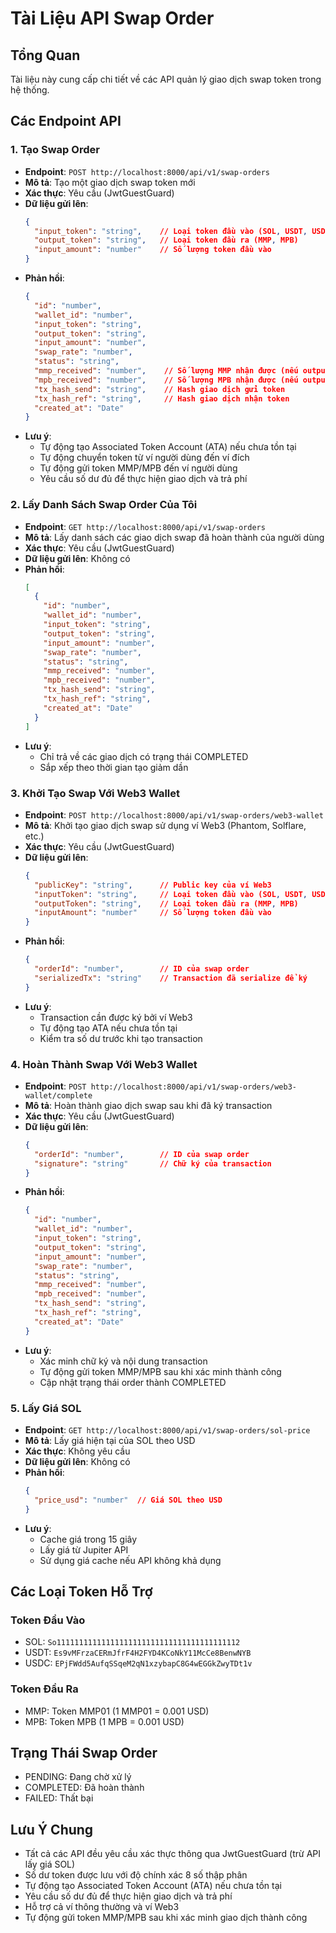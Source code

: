 # Tài Liệu API Swap Order

## Tổng Quan
Tài liệu này cung cấp chi tiết về các API quản lý giao dịch swap token trong hệ thống.

## Các Endpoint API

### 1. Tạo Swap Order
- **Endpoint**: `POST http://localhost:8000/api/v1/swap-orders`
- **Mô tả**: Tạo một giao dịch swap token mới
- **Xác thực**: Yêu cầu (JwtGuestGuard)
- **Dữ liệu gửi lên**:
  ```json
  {
    "input_token": "string",    // Loại token đầu vào (SOL, USDT, USDC)
    "output_token": "string",   // Loại token đầu ra (MMP, MPB)
    "input_amount": "number"    // Số lượng token đầu vào
  }
  ```
- **Phản hồi**:
  ```json
  {
    "id": "number",
    "wallet_id": "number",
    "input_token": "string",
    "output_token": "string",
    "input_amount": "number",
    "swap_rate": "number",
    "status": "string",
    "mmp_received": "number",    // Số lượng MMP nhận được (nếu output là MMP)
    "mpb_received": "number",    // Số lượng MPB nhận được (nếu output là MPB)
    "tx_hash_send": "string",    // Hash giao dịch gửi token
    "tx_hash_ref": "string",     // Hash giao dịch nhận token
    "created_at": "Date"
  }
  ```
- **Lưu ý**: 
  - Tự động tạo Associated Token Account (ATA) nếu chưa tồn tại
  - Tự động chuyển token từ ví người dùng đến ví đích
  - Tự động gửi token MMP/MPB đến ví người dùng
  - Yêu cầu số dư đủ để thực hiện giao dịch và trả phí

### 2. Lấy Danh Sách Swap Order Của Tôi
- **Endpoint**: `GET http://localhost:8000/api/v1/swap-orders`
- **Mô tả**: Lấy danh sách các giao dịch swap đã hoàn thành của người dùng
- **Xác thực**: Yêu cầu (JwtGuestGuard)
- **Dữ liệu gửi lên**: Không có
- **Phản hồi**:
  ```json
  [
    {
      "id": "number",
      "wallet_id": "number",
      "input_token": "string",
      "output_token": "string",
      "input_amount": "number",
      "swap_rate": "number",
      "status": "string",
      "mmp_received": "number",
      "mpb_received": "number",
      "tx_hash_send": "string",
      "tx_hash_ref": "string",
      "created_at": "Date"
    }
  ]
  ```
- **Lưu ý**: 
  - Chỉ trả về các giao dịch có trạng thái COMPLETED
  - Sắp xếp theo thời gian tạo giảm dần

### 3. Khởi Tạo Swap Với Web3 Wallet
- **Endpoint**: `POST http://localhost:8000/api/v1/swap-orders/web3-wallet`
- **Mô tả**: Khởi tạo giao dịch swap sử dụng ví Web3 (Phantom, Solflare, etc.)
- **Xác thực**: Yêu cầu (JwtGuestGuard)
- **Dữ liệu gửi lên**:
  ```json
  {
    "publicKey": "string",      // Public key của ví Web3
    "inputToken": "string",     // Loại token đầu vào (SOL, USDT, USDC)
    "outputToken": "string",    // Loại token đầu ra (MMP, MPB)
    "inputAmount": "number"     // Số lượng token đầu vào
  }
  ```
- **Phản hồi**:
  ```json
  {
    "orderId": "number",        // ID của swap order
    "serializedTx": "string"    // Transaction đã serialize để ký
  }
  ```
- **Lưu ý**: 
  - Transaction cần được ký bởi ví Web3
  - Tự động tạo ATA nếu chưa tồn tại
  - Kiểm tra số dư trước khi tạo transaction

### 4. Hoàn Thành Swap Với Web3 Wallet
- **Endpoint**: `POST http://localhost:8000/api/v1/swap-orders/web3-wallet/complete`
- **Mô tả**: Hoàn thành giao dịch swap sau khi đã ký transaction
- **Xác thực**: Yêu cầu (JwtGuestGuard)
- **Dữ liệu gửi lên**:
  ```json
  {
    "orderId": "number",        // ID của swap order
    "signature": "string"       // Chữ ký của transaction
  }
  ```
- **Phản hồi**:
  ```json
  {
    "id": "number",
    "wallet_id": "number",
    "input_token": "string",
    "output_token": "string",
    "input_amount": "number",
    "swap_rate": "number",
    "status": "string",
    "mmp_received": "number",
    "mpb_received": "number",
    "tx_hash_send": "string",
    "tx_hash_ref": "string",
    "created_at": "Date"
  }
  ```
- **Lưu ý**: 
  - Xác minh chữ ký và nội dung transaction
  - Tự động gửi token MMP/MPB sau khi xác minh thành công
  - Cập nhật trạng thái order thành COMPLETED

### 5. Lấy Giá SOL
- **Endpoint**: `GET http://localhost:8000/api/v1/swap-orders/sol-price`
- **Mô tả**: Lấy giá hiện tại của SOL theo USD
- **Xác thực**: Không yêu cầu
- **Dữ liệu gửi lên**: Không có
- **Phản hồi**:
  ```json
  {
    "price_usd": "number"  // Giá SOL theo USD
  }
  ```
- **Lưu ý**: 
  - Cache giá trong 15 giây
  - Lấy giá từ Jupiter API
  - Sử dụng giá cache nếu API không khả dụng

## Các Loại Token Hỗ Trợ

### Token Đầu Vào
- SOL: `So11111111111111111111111111111111111111112`
- USDT: `Es9vMFrzaCERmJfrF4H2FYD4KCoNkY11McCe8BenwNYB`
- USDC: `EPjFWdd5AufqSSqeM2qN1xzybapC8G4wEGGkZwyTDt1v`

### Token Đầu Ra
- MMP: Token MMP01 (1 MMP01 = 0.001 USD)
- MPB: Token MPB (1 MPB = 0.001 USD)

## Trạng Thái Swap Order
- PENDING: Đang chờ xử lý
- COMPLETED: Đã hoàn thành
- FAILED: Thất bại

## Lưu Ý Chung
- Tất cả các API đều yêu cầu xác thực thông qua JwtGuestGuard (trừ API lấy giá SOL)
- Số dư token được lưu với độ chính xác 8 số thập phân
- Tự động tạo Associated Token Account (ATA) nếu chưa tồn tại
- Yêu cầu số dư đủ để thực hiện giao dịch và trả phí
- Hỗ trợ cả ví thông thường và ví Web3
- Tự động gửi token MMP/MPB sau khi xác minh giao dịch thành công 